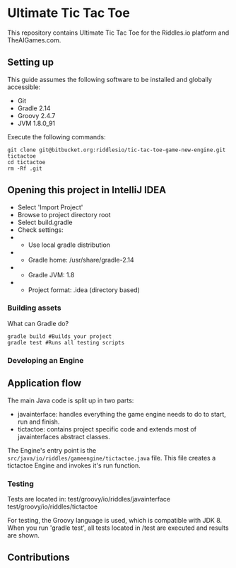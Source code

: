 # Ultimate Tic Tac Toe
This repository contains Ultimate Tic Tac Toe for the Riddles.io platform and TheAIGames.com.

## Setting up

This guide assumes the following software to be installed and globally
accessible:

- Git
- Gradle 2.14
- Groovy 2.4.7
- JVM 1.8.0_91

Execute the following commands:

```
git clone git@bitbucket.org:riddlesio/tic-tac-toe-game-new-engine.git tictactoe
cd tictactoe
rm -Rf .git
```

## Opening this project in IntelliJ IDEA

- Select 'Import Project'
- Browse to project directory root
- Select build.gradle
- Check settings:
- * Use local gradle distribution
- * Gradle home: /usr/share/gradle-2.14
- * Gradle JVM: 1.8
- * Project format: .idea (directory based)


### Building assets

What can Gradle do?
```
gradle build #Builds your project
gradle test #Runs all testing scripts
```

### Developing an Engine

## Application flow

The main Java code is split up in two parts:
- javainterface: handles everything the game engine needs to do to start, run and finish.
- tictactoe: contains project specific code and extends most of javainterfaces abstract classes.

The Engine's entry point is the `src/java/io/riddles/gameengine/tictactoe.java` file. This file creates a tictactoe Engine and invokes it's run function.

### Testing

Tests are located in:
test/groovy/io/riddles/javainterface
test/groovy/io/riddles/tictactoe

For testing, the Groovy language is used, which is compatible with JDK 8. When you run 'gradle test', all tests located in /test are executed and results are shown.

## Contributions
